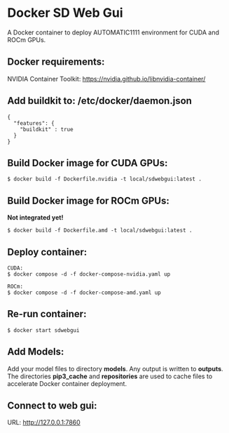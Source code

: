 # Docker SD Web Gui

A Docker container to deploy AUTOMATIC1111 environment for CUDA and ROCm GPUs.

Docker requirements:
---

NVIDIA Container Toolkit: https://nvidia.github.io/libnvidia-container/


Add buildkit to: /etc/docker/daemon.json
---
```
{
  "features": {
    "buildkit" : true
  }
}
```

Build Docker image for CUDA GPUs:
---

```
$ docker build -f Dockerfile.nvidia -t local/sdwebgui:latest .
```

Build Docker image for ROCm GPUs:
---

__Not integrated yet!__

```
$ docker build -f Dockerfile.amd -t local/sdwebgui:latest .
```

Deploy container:
---

```
CUDA:
$ docker compose -d -f docker-compose-nvidia.yaml up

ROCm:
$ docker compose -d -f docker-compose-amd.yaml up
```

Re-run container:
---

```
$ docker start sdwebgui
```

Add Models:
---

Add your model files to directory __models__. Any output is written to __outputs__. The directories __pip3_cache__ and __repositories__ are used to cache files to accelerate Docker container deployment.

Connect to web gui:
---

URL: http://127.0.0.1:7860
